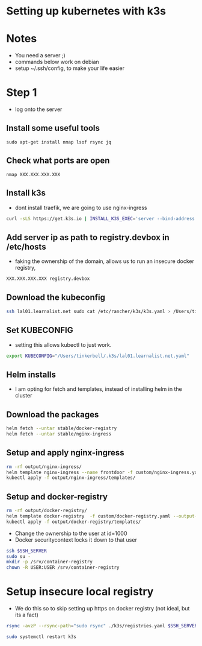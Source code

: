 # Setting up kubernetes with k3s

# Notes
- You need a server ;)
- commands below work on debian
- setup ~/.ssh/config, to make your life easier

# Step 1
- log onto the server

## Install some useful tools
```
sudo apt-get install nmap lsof rsync jq
```

## Check what ports are open
```
nmap XXX.XXX.XXX.XXX
```

## Install k3s
- dont install traefik, we are going to use nginx-ingress

```sh
curl -sLS https://get.k3s.io | INSTALL_K3S_EXEC='server --bind-address 127.0.0.1 --tls-san 127.0.0.1 --no-deploy servicelb --no-deploy traefik' sh -
```

## Add server ip as path to registry.devbox in /etc/hosts
- faking the ownership of the domain, allows us to run an insecure docker registry,

```sh
XXX.XXX.XXX.XXX registry.devbox
```

## Download the kubeconfig

```sh
ssh lal01.learnalist.net sudo cat /etc/rancher/k3s/k3s.yaml > /Users/tinkerbell/.k3s/lal01.learnalist.net.yaml
```

## Set KUBECONFIG
- setting this allows kubectl to just work.

```sh
export KUBECONFIG="/Users/tinkerbell/.k3s/lal01.learnalist.net.yaml"
```


## Helm installs
- I am opting for fetch and templates, instead of installing helm in the cluster

## Download the packages

```sh
helm fetch --untar stable/docker-registry
helm fetch --untar stable/nginx-ingress
```

## Setup and apply nginx-ingress

```sh
rm -rf output/nginx-ingress/
helm template nginx-ingress --name frontdoor -f custom/nginx-ingress.yaml --output-dir ./output
kubectl apply -f output/nginx-ingress/templates/
```

## Setup and docker-registry

```sh
rm -rf output/docker-registry/
helm template docker-registry  -f custom/docker-registry.yaml --output-dir ./output
kubectl apply -f output/docker-registry/templates/
```

- Change the ownership to the user at id=1000
- Docker securitycontext locks it down to that user
```sh
ssh $SSH_SERVER
sudo su -
mkdir -p /srv/container-registry
chown -R USER:USER /srv/container-registry
```


# Setup insecure local registry
- We do this so to skip setting up https on docker registry (not ideal, but its a fact)

```sh
rsync -avzP --rsync-path="sudo rsync" ./k3s/registries.yaml $SSH_SERVER:/etc/rancher/k3s/registries.yaml
```

```sh
sudo systemctl restart k3s
```
